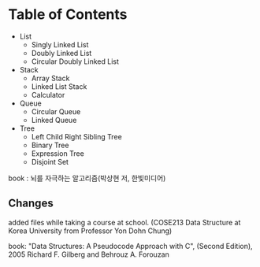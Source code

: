 # Table of Contents

* List
  * Singly Linked List
  * Doubly Linked List
  * Circular Doubly Linked List
* Stack
  * Array Stack
  * Linked List Stack
  * Calculator
* Queue
  * Circular Queue
  * Linked Queue
* Tree
  * Left Child Right Sibling Tree
  * Binary Tree
  * Expression Tree
  * Disjoint Set

book : 뇌를 자극하는 알고리즘(박상현 저, 한빛미디어)

## Changes

added files while taking a course at school. (COSE213 Data Structure at Korea University from Professor Yon Dohn Chung)

book: "Data Structures: A Pseudocode Approach with C", (Second Edition), 2005 Richard F. Gilberg and Behrouz A. Forouzan
